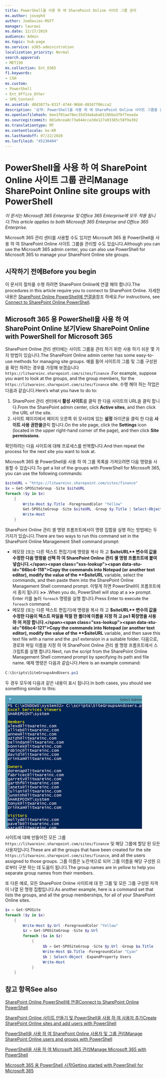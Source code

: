 ```yaml
---
title: PowerShell을 사용 하 여 SharePoint Online 사이트 그룹 관리
ms.author: josephd
author: JoeDavies-MSFT
manager: laurawi
ms.date: 12/17/2019
audience: Admin
ms.topic: hub-page
ms.service: o365-administration
localization_priority: Normal
search.appverid:
- MET150
ms.collection: Ent_O365
f1.keywords:
- CSH
ms.custom:
- PowerShell
- Ent_Office_Other
- SPO_Content
ms.assetid: d0d3877a-831f-4744-96b0-d8167f06cca2
description: '요약: PowerShell을 사용 하 여 SharePoint Online 사이트 그룹을 관리 합니다.'
ms.openlocfilehash: bee1f01ae78ec35d34a6aba0119bba3fbf7eeada
ms.sourcegitcommit: 0d1ebcea8c73a644cca3de127a93385c58f9a302
ms.translationtype: MT
ms.contentlocale: ko-KR
ms.lasthandoff: 07/22/2020
ms.locfileid: "45230494"
---
```

# <a name="manage-sharepoint-online-site-groups-with-powershell"></a><span data-ttu-id="66bc4-103">PowerShell을 사용 하 여 SharePoint Online 사이트 그룹 관리</span><span class="sxs-lookup"><span data-stu-id="66bc4-103">Manage SharePoint Online site groups with PowerShell</span></span>

<span data-ttu-id="66bc4-104">*이 문서는 Microsoft 365 Enterprise 및 Office 365 Enterprise에 모두 적용 됩니다.*</span><span class="sxs-lookup"><span data-stu-id="66bc4-104">*This article applies to both Microsoft 365 Enterprise and Office 365 Enterprise.*</span></span>

<span data-ttu-id="66bc4-105">Microsoft 365 관리 센터를 사용할 수도 있지만 Microsoft 365 용 PowerShell을 사용 하 여 SharePoint Online 사이트 그룹을 관리할 수도 있습니다.</span><span class="sxs-lookup"><span data-stu-id="66bc4-105">Although you can use the Microsoft 365 admin center, you can also use PowerShell for Microsoft 365 to manage your SharePoint Online site groups.</span></span>

## <a name="before-you-begin"></a><span data-ttu-id="66bc4-106">시작하기 전에</span><span class="sxs-lookup"><span data-stu-id="66bc4-106">Before you begin</span></span>

<span data-ttu-id="66bc4-107">이 문서의 절차를 수행 하려면 SharePoint Online에 연결 해야 합니다.</span><span class="sxs-lookup"><span data-stu-id="66bc4-107">The procedures in this article require you to connect to SharePoint Online.</span></span> <span data-ttu-id="66bc4-108">자세한 내용은 [SharePoint Online PowerShell에 연결을](https://docs.microsoft.com/powershell/sharepoint/sharepoint-online/connect-sharepoint-online?view=sharepoint-ps)참조 하세요.</span><span class="sxs-lookup"><span data-stu-id="66bc4-108">For instructions, see [Connect to SharePoint Online PowerShell](https://docs.microsoft.com/powershell/sharepoint/sharepoint-online/connect-sharepoint-online?view=sharepoint-ps).</span></span>

## <a name="view-sharepoint-online-with-powershell-for-microsoft-365"></a><span data-ttu-id="66bc4-109">Microsoft 365 용 PowerShell을 사용 하 여 SharePoint Online 보기</span><span class="sxs-lookup"><span data-stu-id="66bc4-109">View SharePoint Online with PowerShell for Microsoft 365</span></span>

<span data-ttu-id="66bc4-110">SharePoint Online 관리 센터에는 사이트 그룹을 관리 하기 위한 사용 하기 쉬운 몇 가지 방법이 있습니다.</span><span class="sxs-lookup"><span data-stu-id="66bc4-110">The SharePoint Online admin center has some easy-to-use methods for managing site groups.</span></span> <span data-ttu-id="66bc4-111">예를 들어 사이트의 그룹 및 그룹 구성원을 확인 하려는 경우를 가정해 보겠습니다 `https://litwareinc.sharepoint.com/sites/finance` .</span><span class="sxs-lookup"><span data-stu-id="66bc4-111">For example, suppose you want to look at the groups, and the group members, for the `https://litwareinc.sharepoint.com/sites/finance` site.</span></span> <span data-ttu-id="66bc4-112">수행 해야 하는 작업은 다음과 같습니다.</span><span class="sxs-lookup"><span data-stu-id="66bc4-112">Here’s what you have to do to:</span></span>

1. <span data-ttu-id="66bc4-113">SharePoint 관리 센터에서 **활성 사이트**를 클릭 한 다음 사이트의 URL을 클릭 합니다.</span><span class="sxs-lookup"><span data-stu-id="66bc4-113">From the SharePoint admin center, click **Active sites**, and then click the URL of the site.</span></span>
2. <span data-ttu-id="66bc4-114">사이트 페이지에서 페이지 오른쪽 위 모서리에 있는 **설정** 아이콘을 클릭 한 다음 **사이트 사용 권한을**클릭 합니다.</span><span class="sxs-lookup"><span data-stu-id="66bc4-114">On the site page, click the **Settings** icon (located in the upper right-hand corner of the page), and then click **Site permissions**.</span></span>

<span data-ttu-id="66bc4-115">확인하려는 다음 사이트에 대해 프로세스를 반복합니다.</span><span class="sxs-lookup"><span data-stu-id="66bc4-115">And then repeat the process for the next site you want to look at.</span></span>

<span data-ttu-id="66bc4-116">Microsoft 365 용 PowerShell을 사용 하 여 그룹 목록을 가져오려면 다음 명령을 사용할 수 있습니다.</span><span class="sxs-lookup"><span data-stu-id="66bc4-116">To get a list of the groups with PowerShell for Microsoft 365, you can use the following commands:</span></span>

```powershell
$siteURL = "https://litwareinc.sharepoint.com/sites/finance"
$x = Get-SPOSiteGroup -Site $siteURL
foreach ($y in $x)
    {
        Write-Host $y.Title -ForegroundColor "Yellow"
        Get-SPOSiteGroup -Site $siteURL -Group $y.Title | Select-Object -ExpandProperty Users
        Write-Host
    }
```

<span data-ttu-id="66bc4-117">SharePoint Online 관리 셸 명령 프롬프트에서이 명령 집합을 실행 하는 방법에는 두 가지가 있습니다.</span><span class="sxs-lookup"><span data-stu-id="66bc4-117">There are two ways to run this command set in the SharePoint Online Management Shell command prompt:</span></span>

- <span data-ttu-id="66bc4-118">메모장 (또는 다른 텍스트 편집기)에 명령을 복사 하 고 **$siteURL** 변수의 값을 수정한 다음 명령을 선택 하 여 SharePoint Online 관리 셸 명령 프롬프트에 붙여 넣습니다.</span><span class="sxs-lookup"><span data-stu-id="66bc4-118">Copy the commands into Notepad (or another text editor), modify the value of the **$siteURL** variable, select the commands, and then paste them into the SharePoint Online Management Shell command prompt.</span></span> <span data-ttu-id="66bc4-119">이렇게 하면 PowerShell이 프롬프트에서 중지 됩니다 **>>** .</span><span class="sxs-lookup"><span data-stu-id="66bc4-119">When you do, PowerShell will stop at a **>>** prompt.</span></span> <span data-ttu-id="66bc4-120">Enter 키를 눌러 `foreach` 명령을 실행 합니다.</span><span class="sxs-lookup"><span data-stu-id="66bc4-120">Press Enter to execute the `foreach` command.</span></span><br/>
- <span data-ttu-id="66bc4-121">메모장 (또는 다른 텍스트 편집기)에 명령을 복사 하 고 **$siteURL** 변수의 값을 수정한 다음이 텍스트 파일을 적절 한 폴더에 이름을 지정 하 고 ps1 확장명을 사용 하 여 저장 합니다.</span><span class="sxs-lookup"><span data-stu-id="66bc4-121">Copy the commands into Notepad (or another text editor), modify the value of the **$siteURL** variable, and then save this text file with a name and the .ps1 extension in a suitable folder.</span></span> <span data-ttu-id="66bc4-122">다음으로, 경로와 파일 이름을 지정 하 여 SharePoint Online 관리 셸 명령 프롬프트에서 스크립트를 실행 합니다.</span><span class="sxs-lookup"><span data-stu-id="66bc4-122">Next, run the script from the SharePoint Online Management Shell command prompt by specifying its path and file name.</span></span> <span data-ttu-id="66bc4-123">예제 명령은 다음과 같습니다.</span><span class="sxs-lookup"><span data-stu-id="66bc4-123">Here is an example command:</span></span>

```powershell
C:\Scripts\SiteGroupsAndUsers.ps1
```

<span data-ttu-id="66bc4-124">두 경우 모두에 다음과 같은 내용이 표시 됩니다.</span><span class="sxs-lookup"><span data-stu-id="66bc4-124">In both cases, you should see something similar to this:</span></span>

![SharePoint Online 사이트 그룹](media/SPO-site-groups.png)

<span data-ttu-id="66bc4-126">사이트에 대해 만들어진 모든 그룹 `https://litwareinc.sharepoint.com/sites/finance` 및 해당 그룹에 할당 된 모든 사용자입니다.</span><span class="sxs-lookup"><span data-stu-id="66bc4-126">These are all the groups that have been created for the site `https://litwareinc.sharepoint.com/sites/finance`, and all the users assigned to those groups.</span></span> <span data-ttu-id="66bc4-127">그룹 이름은 노란색으로 되어 그룹 이름을 해당 구성원 으로부터 구분 하는 데 도움이 됩니다.</span><span class="sxs-lookup"><span data-stu-id="66bc4-127">The group names are in yellow to help you separate group names from their members.</span></span>

<span data-ttu-id="66bc4-128">또 다른 예로, 모든 SharePoint Online 사이트에 대 한 그룹 및 모든 그룹 구성원 자격이 나열 된 명령 집합입니다.</span><span class="sxs-lookup"><span data-stu-id="66bc4-128">As another example, here is a command set that lists the groups, and all the group memberships, for all of your SharePoint Online sites.</span></span>

```powershell
$x = Get-SPOSite
foreach ($y in $x)
    {
        Write-Host $y.Url -ForegroundColor "Yellow"
        $z = Get-SPOSiteGroup -Site $y.Url
        foreach ($a in $z)
            {
                 $b = Get-SPOSiteGroup -Site $y.Url -Group $a.Title 
                 Write-Host $b.Title -ForegroundColor "Cyan"
                 $b | Select-Object -ExpandProperty Users
                 Write-Host
            }
    }
```
    
## <a name="see-also"></a><span data-ttu-id="66bc4-129">참고 항목</span><span class="sxs-lookup"><span data-stu-id="66bc4-129">See also</span></span>

[<span data-ttu-id="66bc4-130">SharePoint Online PowerShell에 연결</span><span class="sxs-lookup"><span data-stu-id="66bc4-130">Connect to SharePoint Online PowerShell</span></span>](https://docs.microsoft.com/powershell/sharepoint/sharepoint-online/connect-sharepoint-online?view=sharepoint-ps)

[<span data-ttu-id="66bc4-131">SharePoint Online 사이트 만들기 및 PowerShell을 사용 하 여 사용자 추가</span><span class="sxs-lookup"><span data-stu-id="66bc4-131">Create SharePoint Online sites and add users with PowerShell</span></span>](create-sharepoint-sites-and-add-users-with-powershell.md)

[<span data-ttu-id="66bc4-132">PowerShell을 사용 하 여 SharePoint Online 사용자 및 그룹 관리</span><span class="sxs-lookup"><span data-stu-id="66bc4-132">Manage SharePoint Online users and groups with PowerShell</span></span>](manage-sharepoint-users-and-groups-with-powershell.md)

[<span data-ttu-id="66bc4-133">PowerShell을 사용 하 여 Microsoft 365 관리</span><span class="sxs-lookup"><span data-stu-id="66bc4-133">Manage Microsoft 365 with PowerShell</span></span>](manage-office-365-with-office-365-powershell.md)
  
[<span data-ttu-id="66bc4-134">Microsoft 365 용 PowerShell 시작</span><span class="sxs-lookup"><span data-stu-id="66bc4-134">Getting started with PowerShell for Microsoft 365</span></span>](getting-started-with-office-365-powershell.md)

